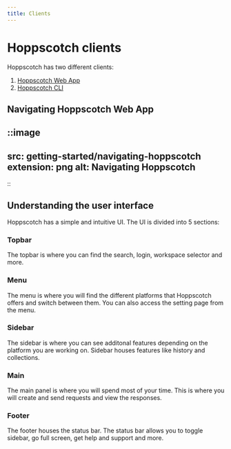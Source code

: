 ```yaml
---
title: Clients
---
```


# Hoppscotch clients

Hoppscotch has two different clients:

1. [Hoppscotch Web App](/documentation/clients/web)
2. [Hoppscotch CLI](/documentation/clients/cli)

## Navigating Hoppscotch Web App

::image
---
src: getting-started/navigating-hoppscotch
extension: png
alt: Navigating Hoppscotch
---
::

## Understanding the user interface

Hoppscotch has a simple and intuitive UI. The UI is divided into 5 sections:

### Topbar

The topbar is where you can find the search, login, workspace selector and more. 

### Menu

The menu is where you will find the different platforms that Hoppscotch offers and switch between them. You can also access the setting page from the menu.

### Sidebar

The sidebar is where you can see additonal features depending on the platform you are working on. Sidebar houses features like history and collections.

### Main

The main panel is where you will spend most of your time. This is where you will create and send requests and view the responses.

### Footer

The footer houses the status bar. The status bar allows you to toggle sidebar, go full screen, get help and support and more.

